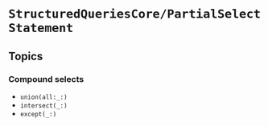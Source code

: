 # ``StructuredQueriesCore/PartialSelectStatement``

## Topics

### Compound selects

- ``union(all:_:)``
- ``intersect(_:)``
- ``except(_:)``
